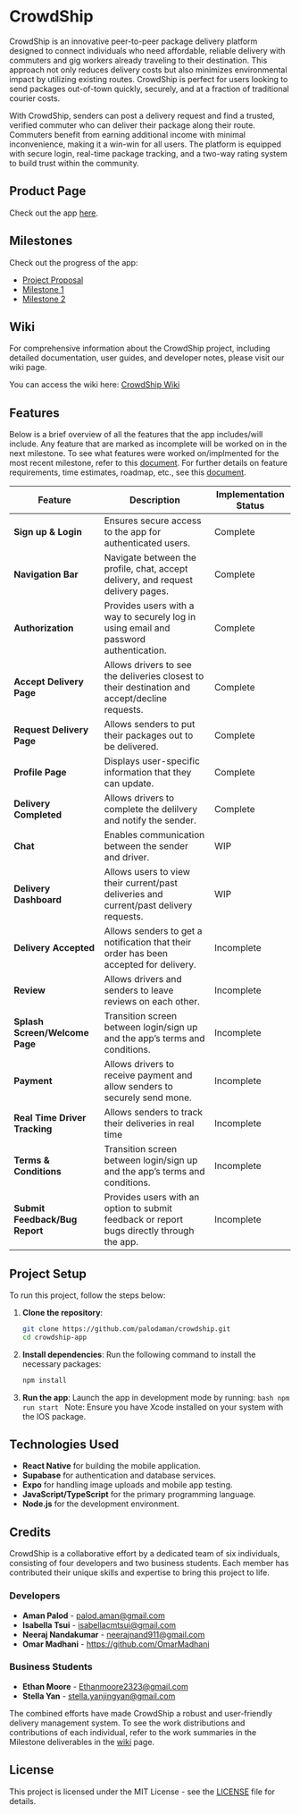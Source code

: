 # CrowdShip

CrowdShip is an innovative peer-to-peer package delivery platform designed to connect individuals who need affordable, reliable delivery with commuters and gig workers already traveling to their destination. This approach not only reduces delivery costs but also minimizes environmental impact by utilizing existing routes. CrowdShip is perfect for users looking to send packages out-of-town quickly, securely, and at a fraction of traditional courier costs.

With CrowdShip, senders can post a delivery request and find a trusted, verified commuter who can deliver their package along their route. Commuters benefit from earning additional income with minimal inconvenience, making it a win-win for all users. The platform is equipped with secure login, real-time package tracking, and a two-way rating system to build trust within the community.

## Product Page

Check out the app [here](https://webhome.csc.uvic.ca/~amanpalod/).

## Milestones

Check out the progress of the app:

- [Project Proposal](https://docs.google.com/presentation/d/1peil1iJRbVo_JsmiLLo1Ui51M7B2C_nOO8ybEi26i7I/edit?usp=sharing)
- [Milestone 1](https://www.canva.com/design/DAGTBPuQ0hA/XS5Hs-V7oXsaTxTl7JmsUg/view?utm_content=DAGTBPuQ0hA&utm_campaign=designshare&utm_medium=link&utm_source=editor)
- [Milestone 2](https://www.canva.com/design/DAGUn4-0RUc/vmg020h-dukKPFfQMnRNJg/view?utm_content=DAGUn4-0RUc&utm_campaign=designshare&utm_medium=link&utm_source=editor)

## Wiki

For comprehensive information about the CrowdShip project, including detailed documentation, user guides, and developer notes, please visit our wiki page.

You can access the wiki here: [CrowdShip Wiki](https://drive.google.com/drive/folders/1qSe8aqg4Xu0syk7wau58o0o3b7cBdhXS?usp=sharing)

## Features

Below is a brief overview of all the features that the app includes/will include. Any feature that are marked as incomplete will be worked on in the next milestone. To see what features were worked on/implmented for the most recent milestone, refer to this [document](https://docs.google.com/document/d/1JhgStE6bvh5WCnZVKJHhdOWX9sznecLxRSmc5AKlf7Y/edit?usp=sharing). For further details on feature requirements, time estimates, roadmap, etc., see this [document](https://docs.google.com/document/d/1SQmtoYWRm86sPubjcFzEQUktxFt1g6xE-WH2qUgW5bs/edit?usp=sharing).


| Feature                        | Description                                                                                    | Implementation Status |
| ------------------------------ | ---------------------------------------------------------------------------------------------- | --------------------- |
| **Sign up & Login**            | Ensures secure access to the app for authenticated users.                                      | Complete              |
| **Navigation Bar**             | Navigate between the profile, chat, accept delivery, and request delivery pages.               | Complete              |
| **Authorization**              | Provides users with a way to securely log in using email and password authentication.          | Complete              |
| **Accept Delivery Page**       | Allows drivers to see the deliveries closest to their destination and accept/decline requests. | Complete              |
| **Request Delivery Page**      | Allows senders to put their packages out to be delivered.                                      | Complete              |
| **Profile Page**               | Displays user-specific information that they can update.                                       | Complete              |
| **Delivery Completed**         | Allows drivers to complete the delilvery and notify the sender.                                | Complete              |
| **Chat**                       | Enables communication between the sender and driver.                                           | WIP                   |
| **Delivery Dashboard**         | Allows users to view their current/past deliveries and current/past delivery requests.         | WIP                   |
| **Delivery Accepted**          | Allows senders to get a notification that their order has been accepted for delivery.          | Incomplete            |
| **Review**                     | Allows drivers and senders to leave reviews on each other.                                     | Incomplete            |
| **Splash Screen/Welcome Page** | Transition screen between login/sign up and the app’s terms and conditions.                    | Incomplete            |
| **Payment**                    | Allows drivers to receive payment and allow senders to securely send mone.                     | Incomplete            |
| **Real Time Driver Tracking**  | Allows senders to track their deliveries in real time                                          | Incomplete            |
| **Terms & Conditions**         | Transition screen between login/sign up and the app’s terms and conditions.                    | Incomplete            |
| **Submit Feedback/Bug Report** | Provides users with an option to submit feedback or report bugs directly through the app.      | Incomplete            |

## Project Setup

To run this project, follow the steps below:

1. **Clone the repository**:

   ```bash
   git clone https://github.com/palodaman/crowdship.git
   cd crowdship-app
   ```

2. **Install dependencies**:
   Run the following command to install the necessary packages:

   ```bash
   npm install
   ```

3. **Run the app**:
   Launch the app in development mode by running:
   `bash
    npm run start
    `
   Note: Ensure you have Xcode installed on your system with the IOS package.

## Technologies Used

- **React Native** for building the mobile application.
- **Supabase** for authentication and database services.
- **Expo** for handling image uploads and mobile app testing.
- **JavaScript/TypeScript** for the primary programming language.
- **Node.js** for the development environment.

## Credits

CrowdShip is a collaborative effort by a dedicated team of six individuals, consisting of four developers and two business students. Each member has contributed their unique skills and expertise to bring this project to life.

### Developers

- **Aman Palod** - palod.aman@gmail.com
- **Isabella Tsui** - isabellacmtsui@gmail.com
- **Neeraj Nandakumar** - neerajnand911@gmail.com
- **Omar Madhani** - https://github.com/OmarMadhani

### Business Students

- **Ethan Moore** - Ethanmoore2323@gmail.com
- **Stella Yan** - stella.yanjingyan@gmail.com

The combined efforts have made CrowdShip a robust and user-friendly delivery management system. To see the work distributions and contributions of each individual, refer to the work summaries in the Milestone deliverables in the [wiki](https://drive.google.com/drive/folders/1qSe8aqg4Xu0syk7wau58o0o3b7cBdhXS?usp=sharing) page.

## License

This project is licensed under the MIT License - see the [LICENSE](LICENSE) file for details.
